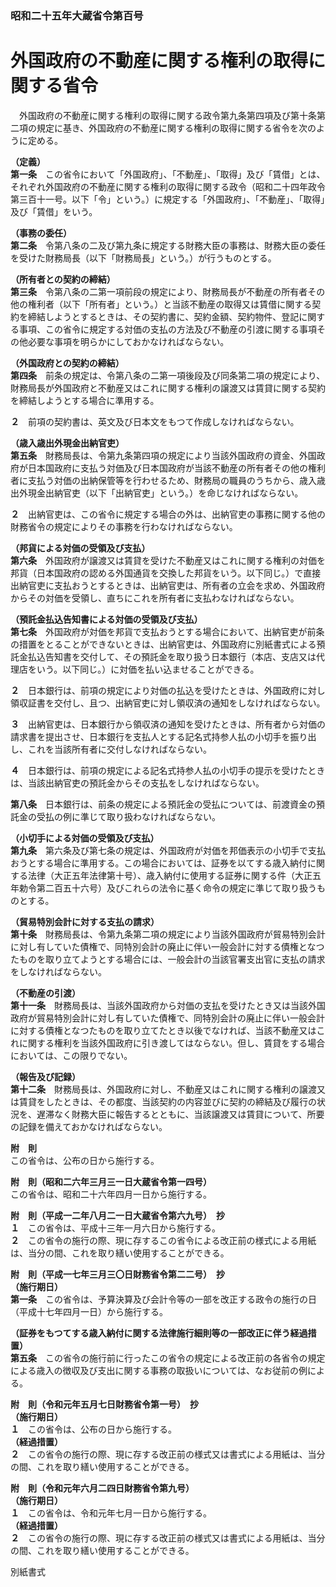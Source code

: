 ### 昭和二十五年大蔵省令第百号  
# 外国政府の不動産に関する権利の取得に関する省令  
　外国政府の不動産に関する権利の取得に関する政令第九条第四項及び第十条第二項の規定に基き、外国政府の不動産に関する権利の取得に関する省令を次のように定める。  
  
**（定義）**  
**第一条**　この省令において「外国政府」、「不動産」、「取得」及び「賃借」とは、それぞれ外国政府の不動産に関する権利の取得に関する政令（昭和二十四年政令第三百十一号。以下「令」という。）に規定する「外国政府」、「不動産」、「取得」及び「賃借」をいう。  
  
**（事務の委任）**  
**第二条**　令第八条の二及び第九条に規定する財務大臣の事務は、財務大臣の委任を受けた財務局長（以下「財務局長」という。）が行うものとする。  
  
**（所有者との契約の締結）**  
**第三条**　令第八条の二第一項前段の規定により、財務局長が不動産の所有者その他の権利者（以下「所有者」という。）と当該不動産の取得又は賃借に関する契約を締結しようとするときは、その契約書に、契約金額、契約物件、登記に関する事項、この省令に規定する対価の支払の方法及び不動産の引渡に関する事項その他必要な事項を明らかにしておかなければならない。  
  
**（外国政府との契約の締結）**  
**第四条**　前条の規定は、令第八条の二第一項後段及び同条第二項の規定により、財務局長が外国政府と不動産又はこれに関する権利の譲渡又は賃貸に関する契約を締結しようとする場合に準用する。  
  
**２**　前項の契約書は、英文及び日本文をもつて作成しなければならない。  
  
**（歳入歳出外現金出納官吏）**  
**第五条**　財務局長は、令第九条第四項の規定により当該外国政府の資金、外国政府が日本国政府に支払う対価及び日本国政府が当該不動産の所有者その他の権利者に支払う対価の出納保管等を行わせるため、財務局の職員のうちから、歳入歳出外現金出納官吏（以下「出納官吏」という。）を命じなければならない。  
  
**２**　出納官吏は、この省令に規定する場合の外は、出納官吏の事務に関する他の財務省令の規定によりその事務を行わなければならない。  
  
**（邦貨による対価の受領及び支払）**  
**第六条**　外国政府が譲渡又は賃貸を受けた不動産又はこれに関する権利の対価を邦貨（日本国政府の認める外国通貨を交換した邦貨をいう。以下同じ。）で直接出納官吏に支払おうとするときは、出納官吏は、所有者の立会を求め、外国政府からその対価を受領し、直ちにこれを所有者に支払わなければならない。  
  
**（預託金払込告知書による対価の受領及び支払）**  
**第七条**　外国政府が対価を邦貨で支払おうとする場合において、出納官吏が前条の措置をとることができないときは、出納官吏は、外国政府に別紙書式による預託金払込告知書を交付して、その預託金を取り扱う日本銀行（本店、支店又は代理店をいう。以下同じ。）に対価を払い込ませることができる。  
  
**２**　日本銀行は、前項の規定により対価の払込を受けたときは、外国政府に対し領収証書を交付し、且つ、出納官吏に対し領収済の通知をしなければならない。  
  
**３**　出納官吏は、日本銀行から領収済の通知を受けたときは、所有者から対価の請求書を提出させ、日本銀行を支払人とする記名式持参人払の小切手を振り出し、これを当該所有者に交付しなければならない。  
  
**４**　日本銀行は、前項の規定による記名式持参人払の小切手の提示を受けたときは、当該出納官吏の預託金からその支払をしなければならない。  
  
**第八条**　日本銀行は、前条の規定による預託金の受払については、前渡資金の預託金の受払の例に準じて取り扱わなければならない。  
  
**（小切手による対価の受領及び支払）**  
**第九条**　第六条及び第七条の規定は、外国政府が対価を邦価表示の小切手で支払おうとする場合に準用する。この場合においては、証券を以てする歳入納付に関する法律（大正五年法律第十号）、歳入納付に使用する証券に関する件（大正五年勅令第二百五十六号）及びこれらの法令に基く命令の規定に準じて取り扱うものとする。  
  
**（貿易特別会計に対する支払の請求）**  
**第十条**　財務局長は、令第九条第二項の規定により当該外国政府が貿易特別会計に対し有していた債権で、同特別会計の廃止に伴い一般会計に対する債権となつたものを取り立てようとする場合には、一般会計の当該官署支出官に支払の請求をしなければならない。  
  
**（不動産の引渡）**  
**第十一条**　財務局長は、当該外国政府から対価の支払を受けたとき又は当該外国政府が貿易特別会計に対し有していた債権で、同特別会計の廃止に伴い一般会計に対する債権となつたものを取り立てたとき以後でなければ、当該不動産又はこれに関する権利を当該外国政府に引き渡してはならない。但し、賃貸をする場合においては、この限りでない。  
  
**（報告及び記録）**  
**第十二条**　財務局長は、外国政府に対し、不動産又はこれに関する権利の譲渡又は賃貸をしたときは、その都度、当該契約の内容並びに契約の締結及び履行の状況を、遅滞なく財務大臣に報告するとともに、当該譲渡又は賃貸について、所要の記録を備えておかなければならない。  
  
**附　則**  
この省令は、公布の日から施行する。  
  
**附　則（昭和二六年三月三一日大蔵省令第一四号）**  
この省令は、昭和二十六年四月一日から施行する。  
  
**附　則（平成一二年八月二一日大蔵省令第六九号）　抄**  
**１**　この省令は、平成十三年一月六日から施行する。  
**２**　この省令の施行の際、現に存するこの省令による改正前の様式による用紙は、当分の間、これを取り繕い使用することができる。  
  
**附　則（平成一七年三月三〇日財務省令第二二号）　抄**  
**（施行期日）**  
**第一条**　この省令は、予算決算及び会計令等の一部を改正する政令の施行の日（平成十七年四月一日）から施行する。  
  
**（証券をもつてする歳入納付に関する法律施行細則等の一部改正に伴う経過措置）**  
**第五条**　この省令の施行前に行ったこの省令の規定による改正前の各省令の規定による歳入の徴収及び支出に関する事務の取扱いについては、なお従前の例による。  
  
**附　則（令和元年五月七日財務省令第一号）　抄**  
**（施行期日）**  
**１**　この省令は、公布の日から施行する。  
**（経過措置）**  
**２**　この省令の施行の際、現に存する改正前の様式又は書式による用紙は、当分の間、これを取り繕い使用することができる。  
  
**附　則（令和元年六月二四日財務省令第九号）**  
**（施行期日）**  
**１**　この省令は、令和元年七月一日から施行する。  
**（経過措置）**  
**２**　この省令の施行の際、現に存する改正前の様式又は書式による用紙は、当分の間、これを取り繕い使用することができる。  
  
別紙書式
          
        